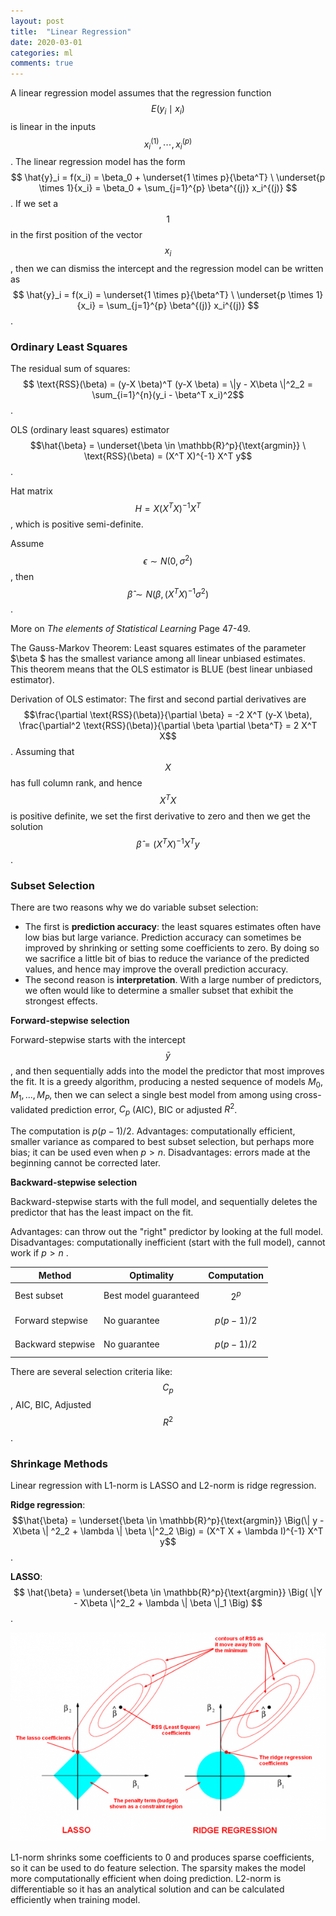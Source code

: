 ```yaml
---
layout: post
title:  "Linear Regression"
date: 2020-03-01
categories: ml
comments: true
---
```


A linear regression model assumes that the regression function $$E(y_i \mid x_i)$$ is linear in the inputs $$ x_i^{(1)}, \cdots, x_i^{(p)} $$. The linear regression model has the form $$ \hat{y}_i = f(x_i) =  \beta_0 + \underset{1 \times p}{\beta^T} \ \underset{p \times 1}{x_i} = \beta_0 + \sum_{j=1}^{p} \beta^{(j)} x_i^{(j)} $$. If we set a $$1$$ in the first position of the vector $$x_i$$, then we can dismiss the intercept and the regression model can be written as $$ \hat{y}_i = f(x_i) = \underset{1 \times p}{\beta^T} \ \underset{p \times 1}{x_i} = \sum_{j=1}^{p} \beta^{(j)} x_i^{(j)} $$.

### Ordinary Least Squares

The residual sum of squares: $$ \text{RSS}(\beta) = (y-X \beta)^T (y-X \beta) = \|y - X\beta \|^2_2 = \sum_{i=1}^{n}(y_i - \beta^T x_i)^2$$.

OLS (ordinary least squares) estimator $$\hat{\beta} = \underset{\beta \in \mathbb{R}^p}{\text{argmin}} \ \text{RSS}(\beta) = (X^T X)^{-1} X^T y$$. 

Hat matrix $$H = X (X^T X)^{-1} X^T$$, which is positive semi-definite.

Assume $$\epsilon \sim N(0, \sigma^2)$$, then $$\hat{\beta} \sim N(\beta, (X^TX)^{-1} \sigma^2)$$. 

More on *The elements of Statistical Learning* Page 47-49. 

The Gauss-Markov Theorem: Least squares estimates of the parameter $\beta $ has the smallest variance among all linear unbiased estimates. This theorem means that the OLS estimator is BLUE (best linear unbiased estimator).

Derivation of OLS estimator: The first and second partial derivatives are $$\frac{\partial \text{RSS}(\beta)}{\partial \beta} = -2 X^T (y-X \beta), \frac{\partial^2 \text{RSS}(\beta)}{\partial \beta \partial \beta^T} = 2 X^T X$$. Assuming that $$X$$ has full column rank, and hence $$X^TX$$ is positive definite, we set the first derivative to zero and then we get the solution $$\hat{\beta} = (X^T X)^{-1} X^T y$$.

### Subset Selection

There are two reasons why we do variable subset selection: 

* The first is **prediction accuracy**: the least squares estimates often have low bias but large variance. Prediction accuracy can sometimes be improved by shrinking or setting some coefficients to zero. By doing so we sacrifice a little bit of bias to reduce the variance of the predicted values, and hence may improve the overall prediction accuracy. 
* The second reason is **interpretation**. With a large number of predictors, we often would like to determine a smaller subset that exhibit the strongest effects. 

**Forward-stepwise selection**

Forward-stepwise starts with the intercept $$\bar{y}$$, and then sequentially adds into the model the predictor that most improves the fit. It is a greedy algorithm, producing a nested sequence of models $M_0,M_1,...,M_P$, then we can select a single best model from among using cross-validated prediction error, $C_p$ (AIC), BIC or adjusted $R^2$. 

The computation is $p(p-1)/2$. Advantages: computationally efficient, smaller variance as compared to best subset selection, but perhaps more bias; it can be used even when $p>n$.  Disadvantages: errors made at the beginning cannot be corrected later.

**Backward-stepwise selection**

Backward-stepwise starts with the full model, and sequentially deletes the predictor that has the least impact on the fit.

Advantages: can throw out the "right" predictor by looking at the full model. Disadvantages: computationally inefficient (start with the full model), cannot work if $p>n$ .

| Method            | Optimality            | Computation  |
| ----------------- | --------------------- | ------------ |
| Best subset       | Best model guaranteed | $$2^p$$      |
| Forward stepwise  | No guarantee          | $$p(p-1)/2$$ |
| Backward stepwise | No guarantee          | $$p(p-1)/2$$ |

There are several selection criteria like: $$C_p$$, AIC, BIC, Adjusted $$R^2$$.

### Shrinkage Methods

Linear regression with L1-norm is LASSO and L2-norm is ridge regression.

**Ridge regression**: $$\hat{\beta} = \underset{\beta \in \mathbb{R}^p}{\text{argmin}} \Big(\| y - X\beta \| ^2_2 + \lambda \| \beta \|^2_2 \Big) = (X^T X + \lambda I)^{-1} X^T y$$.

**LASSO**: $$ \hat{\beta} = \underset{\beta \in \mathbb{R}^p}{\text{argmin}} \Big( \|Y - X\beta \|^2_2 + \lambda \| \beta \|_1 \Big) $$.

![LASSO-and-Ridge](/pictures/LASSO-and-Ridge.png)

L1-norm shrinks some coefficients to $0$ and produces sparse coefficients, so it can be used to do feature selection. The sparsity makes the model more computationally efficient when doing prediction. L2-norm is differentiable so it has an analytical solution and can be calculated efficiently when training model. 